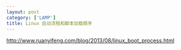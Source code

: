 ```yaml
---
layout: post
category: ['LAMP']
title: Linux 启动流程和脚本加载顺序
---
```


http://www.ruanyifeng.com/blog/2013/08/linux_boot_process.html